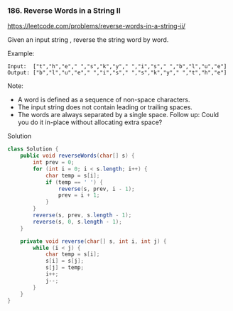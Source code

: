 ### 186. Reverse Words in a String II

https://leetcode.com/problems/reverse-words-in-a-string-ii/

Given an input string , reverse the string word by word. 

Example:
```
Input:  ["t","h","e"," ","s","k","y"," ","i","s"," ","b","l","u","e"]
Output: ["b","l","u","e"," ","i","s"," ","s","k","y"," ","t","h","e"]
```
Note: 

- A word is defined as a sequence of non-space characters.
- The input string does not contain leading or trailing spaces.
- The words are always separated by a single space.
Follow up: Could you do it in-place without allocating extra space?

Solution

```java
class Solution {
    public void reverseWords(char[] s) {
        int prev = 0;
        for (int i = 0; i < s.length; i++) {
            char temp = s[i];
            if (temp == ' ') {
                reverse(s, prev, i - 1);
                prev = i + 1;
            }
        }
        reverse(s, prev, s.length - 1);
        reverse(s, 0, s.length - 1);
    }

    private void reverse(char[] s, int i, int j) {
        while (i < j) {
            char temp = s[i];
            s[i] = s[j];
            s[j] = temp;
            i++;
            j--;
        }
    }
}
```